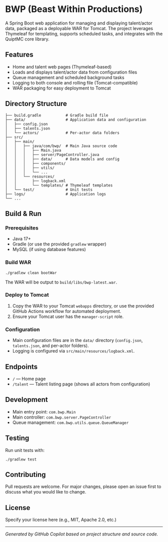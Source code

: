 # BWP (Beast Within Productions)

A Spring Boot web application for managing and displaying talent/actor data, packaged as a deployable WAR for Tomcat. The project leverages Thymeleaf for templating, supports scheduled tasks, and integrates with the QuiptMC core library.

## Features
- Home and talent web pages (Thymeleaf-based)
- Loads and displays talent/actor data from configuration files
- Queue management and scheduled background tasks
- Logging to both console and rolling file (Tomcat-compatible)
- WAR packaging for easy deployment to Tomcat

## Directory Structure
```
├── build.gradle           # Gradle build file
├── data/                  # Application data and configuration
│   ├── config.json
│   ├── talents.json
│   └── actors/            # Per-actor data folders
├── src/
│   ├── main/
│   │   ├── java/com/bwp/  # Main Java source code
│   │   │   ├── Main.java
│   │   │   ├── server/PageController.java
│   │   │   ├── data/      # Data models and config
│   │   │   ├── components/
│   │   │   ├── utils/
│   │   │   └── ...
│   │   └── resources/
│   │       ├── logback.xml
│   │       └── templates/ # Thymeleaf templates
│   └── test/              # Unit tests
├── logs/                  # Application logs
└── ...
```

## Build & Run

### Prerequisites
- Java 17+
- Gradle (or use the provided `gradlew` wrapper)
- MySQL (if using database features)

### Build WAR
```
./gradlew clean bootWar
```
The WAR will be output to `build/libs/bwp-latest.war`.

### Deploy to Tomcat
1. Copy the WAR to your Tomcat `webapps` directory, or use the provided GitHub Actions workflow for automated deployment.
2. Ensure your Tomcat user has the `manager-script` role.

### Configuration
- Main configuration files are in the `data/` directory (`config.json`, `talents.json`, and per-actor folders).
- Logging is configured via `src/main/resources/logback.xml`.

## Endpoints
- `/` — Home page
- `/talent` — Talent listing page (shows all actors from configuration)

## Development
- Main entry point: `com.bwp.Main`
- Main controller: `com.bwp.server.PageController`
- Queue management: `com.bwp.utils.queue.QueueManager`

## Testing
Run unit tests with:
```
./gradlew test
```

## Contributing
Pull requests are welcome. For major changes, please open an issue first to discuss what you would like to change.

## License
Specify your license here (e.g., MIT, Apache 2.0, etc.)

---
*Generated by GitHub Copilot based on project structure and source code.*


